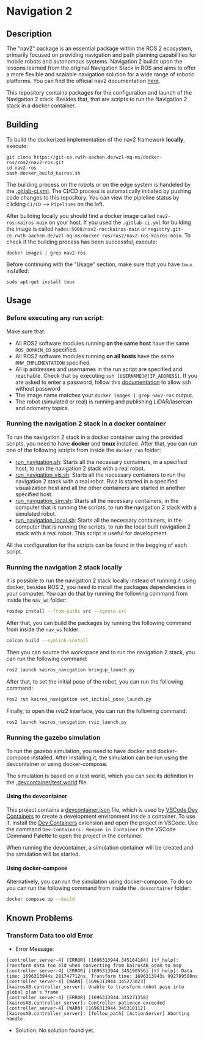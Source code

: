 # Navigation 2

## Description
The "nav2" package is an essential package within the ROS 2 ecosystem, primarily focused on providing navigation and path planning capabilities for mobile robots and autonomous systems. Navigation 2 builds upon the lessons learned from the original Navigation Stack in ROS and aims to offer a more flexible and scalable navigation solution for a wide range of robotic platforms. You can find the official nav2 documentation [here](
https://navigation.ros.org/).


This repository contains packages for the configuration and launch of the Navigation 2 stack. Besides that, that are scripts to run the Navigation 2 stack in a docker container.

## Building
To build the dockerized implementation of the nav2 framework **locally**, execute:
```
git clone https://git-ce.rwth-aachen.de/wzl-mq-ms/docker-ros/ros2/nav2-ros.git
cd nav2-ros
bash docker_build_kairos.sh
```
The building process on the robots or on the edge system is handeled by the [.gitlab-ci.yml](./.gitlab-ci.yml). The CI/CD process is automatically initiated by pushing code changes to this repository. You can view the pipleline status by clicking `CI/CD` --> `Pipelines` on the left.

After building locally you should find a docker image called `nav2-ros:kairos-main` on your host. If you used the `.gitlab-ci.yml` for building the image is called `hades:5000/nav2-ros:kairos-main` or `registry.git-ce.rwth-aachen.de/wzl-mq-ms/docker-ros/ros2/nav2-ros:kairos-main`.
To check if the building process has been successful, execute:
```
docker images | grep nav2-ros
```
Before continuing with the "Usage" section, make sure that you have `tmux` installed:

```
sudo apt-get install tmux
```

## Usage
### Before executing any run script:
Make sure that:
- All ROS2 software modules running **on the same host** have the same `ROS_DOMAIN_ID` specified.
- All ROS2 software modules running **on all hosts** have the same `RMW_IMPLEMENTATION` specified.
- All ip addresses and usernames in the run script are specified and reachable. Check that by executing `ssh [USERNAME]@[IP_ADDRESS]`. If you are asked to enter a password, follow this [documentation](https://www.ibm.com/support/pages/configuring-ssh-login-without-password ) to allow ssh without password
- The image name matches your `docker images | grep nav2-ros` output.
- The robot (simulated or real) is running and publishing LiDAR/lasercan and odometry topics.

### Running the navigation 2 stack in a docker container
To run the navigation 2 stack in a docker container using the provided scripts, you need to have **docker** and **tmux** installed. After that, you can run one of the following scripts from inside the `docker_run` folder:

- [run_navigation.sh](./docker_run/run_navigation.sh): Starts all the necessary containers, in a specified host, to run the navigation 2 stack with a real robot.
- [run_navigation_vis.sh](./docker_run/run_navigation_vis.sh): Starts all the necessary containers to run the navigation 2 stack with a real robot. Rviz is started in a specified visualization host and all the other containers are started in another specified host.
- [run_navigation_sim.sh](./docker_run/run_navigation_sim.sh): Starts all the necessary containers, in the computer that is running the scripts, to run the navigation 2 stack with a simulated robot.
- [run_navigation_local.sh](./docker_run/run_navigation_sim.sh): Starts all the necessary containers, in the computer that is running the scripts, to run the local built navigation 2 stack with a real robot. This script is useful for development.

All the configuration for the scripts can be found in the begging of each script.

### Running the navigation 2 stack locally
It is possible to run the navigation 2 stack locally instead of running it using docker, besides ROS 2, you need to install the packages dependencies in your computer. You can do that by running the following command from inside the `nav_ws` folder:

```bash
rosdep install --from-paths src --ignore-src
```

After that, you can build the packages by running the following command from inside the `nav_ws` folder:

```bash
colcon build --symlink-install
```

Then you can source the workspace and to run the navigation 2 stack, you can run the following command:

```bash
ros2 launch kairos_navigation bringup_launch.py
```

After that, to set the initial pose of the robot, you can run the following command:

```bash
ros2 run kairos_navigation set_initial_pose_launch.py
```

Finally, to open the rviz2 interface, you can run the following command:

```bash
ros2 launch kairos_navigation rviz_launch.py
```

### Running the gazebo simulation

To run the gazebo simulation, you need to have docker and docker-compose installed. After installing it, the simulation can be run using the devcontainer or using docker-compose.

The simulation is based on a test world, which you can see its definition in the [.devcontainer/test.world](./.devcontainer/test.world) file.


#### Using the devcontainer

This project contains a [devcontainer.json](./.devcontainer/devcontainer.json) file, which is used by [VSCode Dev Containers](https://code.visualstudio.com/docs/remote/containers) to create a development environment inside a container. To use it, install the [Dev Containers](https://marketplace.visualstudio.com/items?itemName=ms-vscode-remote.remote-containers) extension and open the project in VSCode. Use the command `Dev-Containers: Reopen in Container` in the VSCode Command Palette to open the project in the container.

When running the devcontainer, a simulation container will be created and the simulation will be started.

#### Using docker-compose

Alternatively, you can run the simulation using docker-compose. To do so you can run the following command from inside the `.devcontainer` folder:

```bash
docker compose up --build
```

## Known Problems

### Transform Data too old Error
- Error Message:
```
[controller_server-4] [ERROR] [1696313944.345164184] [tf_help]: Transform data too old when converting from kairosAB_odom to map
[controller_server-4] [ERROR] [1696313944.345190556] [tf_help]: Data time: 1696313944s 281747712ns, Transform time: 1696313943s 992789500ns
[controller_server-4] [WARN] [1696313944.345223023] [kairosAB.controller_server]: Unable to transform robot pose into global plan's frame
[controller_server-4] [ERROR] [1696313944.345271358] [kairosAB.controller_server]: Controller patience exceeded
[controller_server-4] [WARN] [1696313944.345318112] [kairosAB.controller_server]: [follow_path] [ActionServer] Aborting handle.
```
- Solution:
No solution found yet.